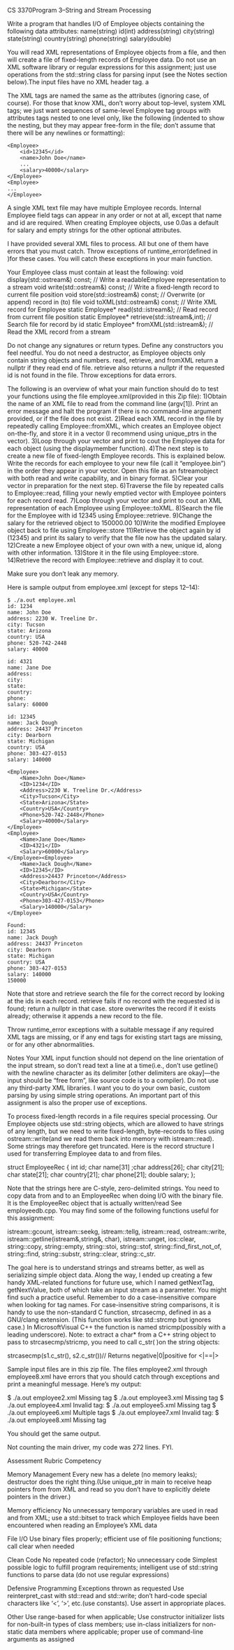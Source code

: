 
CS 3370Program 3–String and Stream Processing

Write a program that handles I/O of Employee objects containing the following data attributes:
name(string)
id(int)
address(string)
city(string)
state(string)
country(string)
phone(string)
salary(double)

You will read XML representations of Employee objects from a file, and then will create a file of fixed-length records of Employee data. Do not use an XML software library or regular expressions for this assignment; just use operations from the std::string class for parsing input (see the Notes section below).The input files have no XML header tag. a

The XML tags are named the same as the attributes (ignoring case, of course). For those that know XML, don’t worry about top-level, system XML tags; we just want sequences of same-level Employee tag groups with attributes tags nested to one level only, like the following (indented to show the nesting, but they may appear free-form in the file; don’t assume that there will be any newlines or formatting):

```
<Employee>
	<id>12345</id>
	<name>John Doe</name>
	...
	<salary>40000</salary>
</Employee>
<Employee>
...
</Employee>
```

A single XML text file may have multiple Employee records. Internal Employee field tags can appear in any order or not at all, except that name and id are required. When creating Employee objects, use 0.0as a default for salary and empty strings for the other optional attributes.

I have provided several XML files to process. All but one of them have errors that you must catch. Throw exceptions of runtime_error(defined in <stdexcept>)for these cases. You will catch these exceptions in your main function.

Your Employee class must contain at least the following:
void display(std::ostream&) const;  // Write a readableEmployee representation to a stream
void write(std::ostream&) const;    // Write a fixed-length record to current file position
void store(std::iostream&) const;   // Overwrite (or append) record in (to) file
void toXML(std::ostream&) const;    // Write XML record for Employee
static Employee* read(std::istream&);   // Read record from current file position
static Employee* retrieve(std::istream&,int); // Search file for record by id
static Employee* fromXML(std::istream&);      // Read the XML record from a stream

Do not change any signatures or return types. Define any constructors you feel needful. You do not need a destructor, as Employee objects only contain string objects and numbers. read, retrieve, and fromXML return a nullptr if they read end of file. retrieve also returns a nullptr if the requested id is not found in the file. Throw exceptions for data errors.

The following is an overview of what your main function should do to test your functions using the file employee.xml(provided in this Zip file):
1)Obtain the name of an XML file to read from the command line (argv[1]). Print an error message and halt the program if there is no command-line argument provided, or if the file does not exist.
2)Read each XML record in the file by repeatedly calling Employee::fromXML, which creates an Employee object on-the-fly, and store it in a vector (I recommend using unique_ptrs in the vector).
3)Loop through your vector and print to cout the Employee data for each object (using the displaymember function).
4)The next step is to create a new file of fixed-length Employee records. This is explained below. Write the records for each employee to your new file (call it “employee.bin”) in the order they appear in your vector. Open this file as an fstreamobject with both read and write capability, and in binary format.
5)Clear your vector in preparation for the next step.
6)Traverse the file by repeated calls to Employee::read, filling your newly emptied vector with Employee pointers for each record read.
7)Loop through your vector and print to cout an XML representation of each Employee using Employee::toXML.
8)Search the file for the Employee with id 12345 using Employee::retrieve.
9)Change the salary for the retrieved object to 150000.00
10)Write the modified Employee object back to file using Employee::store
11)Retrieve the object again by id (12345) and print its salary to verify that the file now has the updated salary.
12)Create a new Employee object of your own with a new, unique id, along with other information.
13)Store it in the file using Employee::store.
14)Retrieve the record with Employee::retrieve and display it to cout.

Make sure you don’t leak any memory.

Here is sample output from employee.xml (except for steps 12–14):

```
$ ./a.out employee.xml
id: 1234
name: John Doe
address: 2230 W. Treeline Dr.
city: Tucson
state: Arizona
country: USA
phone: 520-742-2448
salary: 40000

id: 4321
name: Jane Doe
address: 
city: 
state: 
country: 
phone: 
salary: 60000

id: 12345
name: Jack Dough
address: 24437 Princeton
city: Dearborn
state: Michigan
country: USA
phone: 303-427-0153
salary: 140000

<Employee>
	<Name>John Doe</Name>
	<ID>1234</ID>
	<Address>2230 W. Treeline Dr.</Address>
	<City>Tucson</City>
	<State>Arizona</State>
	<Country>USA</Country>
	<Phone>520-742-2448</Phone>
	<Salary>40000</Salary>
</Employee>
<Employee>
	<Name>Jane Doe</Name>
	<ID>4321</ID>
	<Salary>60000</Salary>
</Employee><Employee>
	<Name>Jack Dough</Name>
	<ID>12345</ID>
	<Address>24437 Princeton</Address>
	<City>Dearborn</City>
	<State>Michigan</State>
	<Country>USA</Country>
	<Phone>303-427-0153</Phone>
	<Salary>140000</Salary>
</Employee>

Found:
id: 12345
name: Jack Dough
address: 24437 Princeton
city: Dearborn
state: Michigan
country: USA
phone: 303-427-0153
salary: 140000
150000
```

Note that store and retrieve search the file for the correct record by looking at the ids in each record. retrieve fails if no record with the requested id is found; return a nullptr in that case. store overwrites the record if it exists already; otherwise it appends a new record to the file.

Throw runtime_error exceptions with a suitable message if any required XML tags are missing, or if any end tags for existing start tags are missing, or for any other abnormalities.

Notes 
Your XML input function should not depend on the line orientation of the input stream, so don’t read text a line at a time(i.e., don’t use getline() with the newline character as its delimiter [other delimiters are okay]—the input should be “free form”, like source code is to a compiler). Do not use any third-party XML libraries. I want you to do your own basic, custom parsing by using simple string operations. An important part of this assignment is also the proper use of exceptions.

To process fixed-length records in a file requires special processing. Our Employee objects use std::string objects, which are allowed to have strings of any length, but we need to write fixed-length, byte-records to files using ostream::write(and we read them back into memory with istream::read). Some strings may therefore get truncated. Here is the record structure I used for transferring Employee data to and from files.

struct EmployeeRec {
int id;
char name[31]
;char address[26];
char city[21];
char state[21];
char country[21];
char phone[21];
double salary;
};

Note that the strings here are C-style, zero-delimited strings. You need to copy data from and to an EmployeeRec when doing I/O with the binary file. It is the EmployeeRec object that is actually written/read See employeedb.cpp. You may find some of the following functions useful for this assignment:

istream::gcount, istream::seekg, istream::tellg, istream::read, ostream::write, istream::getline(istream&,string&, char), istream::unget, ios::clear, string::copy, string::empty, string::stoi, string::stof, string::find_first_not_of, string::find, string::substr, string::clear, string::c_str. 

The goal here is to understand strings and streams better, as well as serializing simple object data. Along the way, I ended up creating a few handy XML-related functions for future use, which I named getNextTag, getNextValue, both of which take an input stream as a parameter. You might find such a practice useful. Remember to do a case-insensitive compare when looking for tag names. For case-insensitive string comparisons, it is handy to use the non-standard C function, strcasecmp, defined in <cstring>as a GNU/clang extension. (This function works like std::strcmp but ignores case.) In MicrosoftVisual C++ the function is named stricmp(possibly with a leading underscore). Note: to extract a char* from a C++ string object to pass to strcasecmp/stricmp, you need to call c_str( )on the string objects:

strcasecmp(s1.c_str(), s2.c_str())// Returns negative|0|positive for <|==|>

Sample input files are in this zip file. The files employee2.xml through employee8.xml have errors that you should catch through exceptions and print a meaningful message. Here’s my output:

$ ./a.out employee2.xml
Missing <Name> tag
$ ./a.out employee3.xml
Missing </City> tag
$ ./a.out employee4.xml
Invalid tag: <Employee> 
$ ./a.out employee5.xml
Missing <Employee> tag
$ ./a.out employee6.xml
Multiple <City> tags
$ ./a.out employee7.xml
Invalid tag: <village>
$ ./a.out employee8.xml
Missing <Employee>tag

You should get the same output.

Not counting the main driver, my code was 272 lines. FYI.

Assessment Rubric Competency  

Memory Management
Every new has a delete (no memory leaks); 
destructor does the right thing.(Use unique_ptr in main to receive heap pointers from from XML and read so you don’t have to explicitly delete pointers in the driver.)

Memory efficiency
No unnecessary temporary variables are used in read and from XML; 
use a std::bitset to track which Employee fields have been encountered when reading an Employee’s XML data 

File I/O 
Use binary files properly; 
efficient use of file positioning functions; 
call clear when needed

Clean Code
No repeated code (refactor);
No unnecessary code
Simplest possible logic to fulfill program requirements;
intelligent use of std::string functions to parse data (do not use regular expressions)

Defensive Programming
Exceptions thrown as requested
Use reinterpret_cast with std::read and std::write; 
don’t hard-code special characters like ‘<’, ‘>’, etc.(use constants).
Use assert in appropriate places.

Other
Use range-based for when applicable;
Use constructor initializer lists for non-built-in types of class members; 
use in-class initializers for non-static data members where applicable; 
proper use of command-line arguments as assigned
